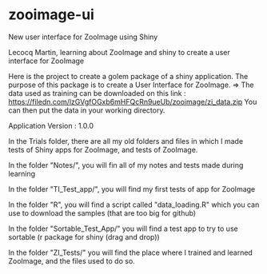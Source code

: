 # zooimage-ui
New user interface for ZooImage using Shiny

Lecocq Martin, learning about ZooImage and shiny to create a user interface for ZooImage


Here is the project to create a golem package of a shiny application.
The purpose of this package is to create a User Interface for ZooImage.
=> The data used as training can be downloaded on this link : https://filedn.com/lzGVgfOGxb6mHFQcRn9ueUb/zooimage/zi_data.zip
You can then put the data in your working directory.

Application Version : 1.0.0  


In the Trials folder, there are all my old folders and files in which I made tests of Shiny apps for ZooImage, and tests of ZooImage.

  In the folder "Notes/", you will fin all of my notes and tests made during learning

  In the folder "TI_Test_app/", you will find my first tests of app for ZooImage

  In the folder "R", you will find a script called "data_loading.R" which you can use to download the samples (that are too big for github)
  
  In the folder "Sortable_Test_App/" you will find a test app to try to use sortable (r package for shiny (drag and drop))
  
  In the folder "ZI_Tests/" you will find the place where I trained and learned ZooImage, and the files used to do so.